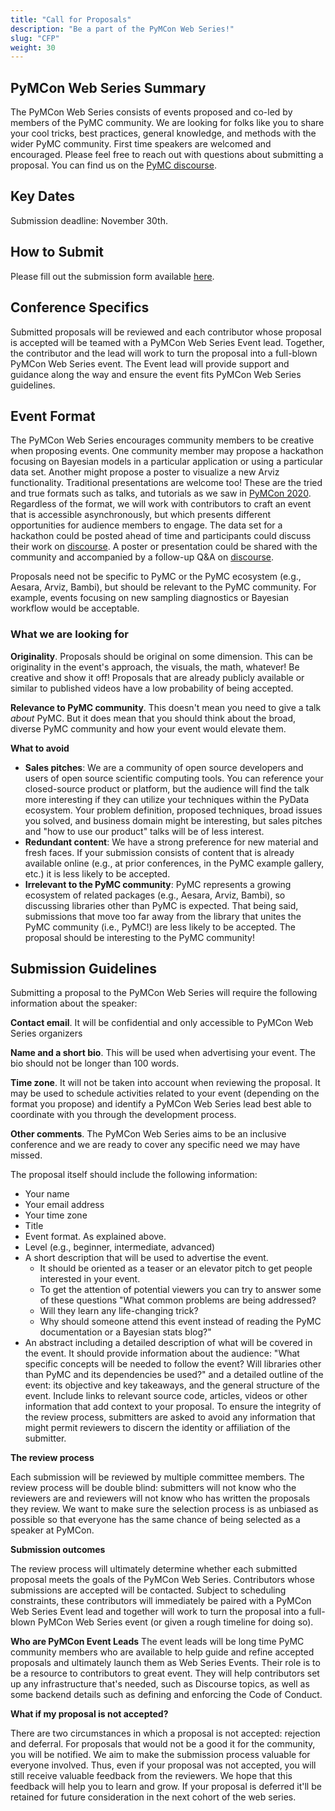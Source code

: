 ```yaml
---
title: "Call for Proposals"
description: "Be a part of the PyMCon Web Series!"
slug: "CFP"
weight: 30
---
```


## PyMCon Web Series Summary

The PyMCon Web Series consists of events proposed and co-led by members of the PyMC community.  We are looking for folks like you to share your cool tricks, best practices, general knowledge, and methods with the wider PyMC community.  First time speakers are welcomed and encouraged. Please feel free to reach out with questions about submitting a proposal.  You can find us on the [PyMC discourse](https://discourse.pymc.io/).

## Key Dates
Submission deadline: November 30th.

## How to Submit
Please fill out the submission form available [here](https://forms.gle/GWdiUAPtKsr5mMm99).

## Conference Specifics

Submitted proposals will be reviewed and each contributor whose proposal is accepted will be teamed with a PyMCon Web Series Event lead.
Together, the contributor and the lead will work to turn the proposal into a full-blown PyMCon Web Series event.
The Event lead will provide support and guidance along the way and ensure the event fits PyMCon Web Series guidelines.

## Event Format

The PyMCon Web Series encourages community members to be creative when proposing events.
One community member may propose a hackathon focusing on Bayesian models in a particular application or using a particular data set.
Another might propose a poster to visualize a new Arviz functionality.
Traditional presentations are welcome too!
These are the tried and true formats such as talks, and tutorials as we saw in [PyMCon 2020](https://pymc-devs.github.io/pymcon//schedule).
Regardless of the format, we will work with contributors to craft an event that is accessible asynchronously,
but which presents different opportunities for audience members to engage.
The data set for a hackathon could be posted ahead of time and participants could discuss their work on [discourse](https://discourse.pymc.io/).
A poster or presentation could be shared with the community and accompanied by a follow-up Q&A on [discourse](https://discourse.pymc.io/).

Proposals need not be specific to PyMC or the PyMC ecosystem (e.g., Aesara, Arviz, Bambi),
but should be relevant to the PyMC community.
For example, events focusing on new sampling diagnostics or Bayesian workflow would be acceptable.

### What we are looking for

**Originality**. Proposals should be original on some dimension.  This can be originality in the event's approach, the visuals, the math, whatever! Be creative and show it off! Proposals that are already publicly available or similar to published videos have a low probability of being accepted.

**Relevance to PyMC community**. This doesn't mean you need to give a talk *about* PyMC. But it does mean that you should think about the broad, diverse PyMC community and how your event would elevate them.


**What to avoid**

- **Sales pitches**:  We are a community of open source developers and users of open source scientific computing tools. You can reference your closed-source product or platform, but the audience will find the talk more interesting if they can utilize your techniques within the PyData ecosystem. Your problem definition, proposed techniques, broad issues you solved, and business domain might be interesting, but sales pitches and "how to use our product" talks will be of less interest.
- **Redundant content**: We have a strong preference for new material and fresh faces.  If your submission consists of content that is already available online (e.g., at prior conferences, in the PyMC example gallery, etc.) it is less likely to be accepted.
- **Irrelevant to the PyMC community**: PyMC represents a growing ecosystem of related packages (e.g., Aesara, Arviz, Bambi), so discussing libraries other than PyMC is expected.  That being said, submissions that move too far away from the library that unites the PyMC community (i.e., PyMC!) are less likely to be accepted.  The proposal should be interesting to the PyMC community!


## Submission Guidelines
Submitting a proposal to the PyMCon Web Series will require the following information about the speaker:

**Contact email**. It will be confidential and only accessible to PyMCon Web Series organizers

**Name and a short bio**. This will be used when advertising your event. The bio should not be longer than 100 words.

**Time zone**. It will not be taken into account when reviewing the proposal. It may be used to schedule activities related to your event (depending on the format you propose) and identify a PyMCon Web Series lead best able to coordinate with you through the development process.

**Other comments**. The PyMCon Web Series aims to be an inclusive conference and we are ready to cover any specific need we may have missed.

The proposal itself should include the following information:

- Your name
- Your email address
- Your time zone
- Title
- Event format. As explained above.
- Level (e.g., beginner, intermediate, advanced)
- A short description that will be used to advertise the event.
  - It should be oriented as a teaser or an elevator pitch to get people interested in your event.
  - To get the attention of potential viewers you can try to answer some of these questions "What common problems are being addressed?
  - Will they learn any life-changing trick?
  - Why should someone attend this event instead of reading the PyMC documentation or a Bayesian stats blog?"
- An abstract including a detailed description of what will be covered in the event. It should provide information about the audience: "What specific concepts will be needed to follow the event? Will libraries other than PyMC and its dependencies be used?" and a detailed outline of the event: its objective and key takeaways, and the general structure of the event. Include links to relevant source code, articles, videos or other information that add context to your proposal.  To ensure the integrity of the review process, submitters are asked to avoid any information that might permit reviewers to discern the identity or affiliation of the submitter.


**The review process**

Each submission will be reviewed by multiple committee members.  The review process will be double blind: submitters will not know who the reviewers are and reviewers will not know who has written the proposals they review.  We want to make sure the selection process is as unbiased as possible so that everyone has the same chance of being selected as a speaker at PyMCon.

**Submission outcomes**

The review process will ultimately determine whether each submitted proposal meets the goals of the PyMCon Web Series.
Contributors whose submissions are accepted will be contacted.
Subject to scheduling constraints, these contributors will immediately be paired with a PyMCon Web Series Event lead and together will work to turn the proposal into a full-blown PyMCon Web Series event (or given a rough timeline for doing so).

**Who are PyMCon Event Leads**
The event leads will be long time PyMC community members who are available to help guide and refine accepted proposals and ultimately launch them as Web Series Events.
Their role is to be a resource to contributors to great event. 
They will help contributors set up any infrastructure that's needed, such as Discourse topics, as well as some backend details such as defining and enforcing the Code of Conduct.

**What if my proposal is not accepted?**

There are two circumstances in which a proposal is not accepted: rejection and deferral.
For proposals that would not be a good it for the community, you will be notified.
We aim to make the submission process valuable for everyone involved.
Thus, even if your proposal was not accepted, you will still receive valuable feedback from the reviewers.
We hope that this feedback will help you to learn and grow.
If your proposal is deferred it'll be retained for future consideration in the next cohort of the web series.

